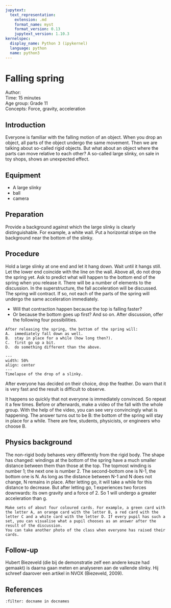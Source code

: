 ```yaml
---
jupytext:
  text_representation:
    extension: .md
    format_name: myst
    format_version: 0.13
    jupytext_version: 1.10.3
kernelspec:
  display_name: Python 3 (ipykernel)
  language: python
  name: python3
---
```


# Falling spring

Author:     \
Time:	15 minutes  	\
Age group:	Grade 11\
Concepts:	Force, gravity, acceleration

## Introduction
Everyone is familiar with the falling motion of an object. When you drop an object, all parts of the object undergo the same movement. Then we are talking about so-called rigid objects. But what about an object where the parts can move relative to each other? A so-called large slinky, on sale in toy shops, shows an unexpected effect.

## Equipment
* A large slinky 
* ball
* camera

## Preparation
Provide a background against which the large slinky is clearly distinguishable. For example, a white wall. Put a horizontal stripe on the background near the bottom of the slinky.

## Procedure
Hold a large slinky at one end and let it hang down. Wait until it hangs still. Let the lower end coincide with the line on the wall.
Above all, do not drop the spring yet. Ask to predict what will happen to the bottom end of the spring when you release it. There will be a number of elements to the discussion. In the superstructure, the fall acceleration will be discussed. The spring will contract. If so, not each of the parts of the spring will undergo the same acceleration immediately. 
- Will that contraction happen because the top is falling faster? 
- Or because the bottom goes up first? And so on.
After discussion, offer the following four possibilities.

```{admonition} Question
After releasing the spring, the bottom of the spring will:
A.	immediately fall down as well.
B.	stay in place for a while (how long then?).
C.	first go up a bit.
D.	do something different than the above.
```

```{figure} demo96_figure4.jpg
---
width: 50%
align: center
---
Timelapse of the drop of a slinky.
```


After everyone has decided on their choice, drop the feather. 
Do warn that it is very fast and the result is difficult to observe.

It happens so quickly that not everyone is immediately convinced. So repeat it a few times.
Before or afterwards, make a video of the fall with the whole group. With the help of the video, you can see very convincingly what is happening.
The answer turns out to be B: the bottom of the spring will stay in place for a while. There are few, students, physicists, or engineers who choose B.

## Physics background
The non-rigid body behaves very differently from the rigid body. The shape has changed: windings at the bottom of the spring have a much smaller distance between them than those at the top. The topmost winding is number 1; the next one is number 2. The second-bottom one is N-1, the bottom one is N.
As long as the distance between N-1 and N does not change, N remains in place. 
After letting go, it will take a while for this distance to decrease.
But after letting go, 1 experiences two forces downwards: its own gravity and a force of 2. So 1 will undergo a greater acceleration than g.

```{tip}
Make sets of about four coloured cards. For example, a green card with the letter A, an orange card with the letter B, a red card with the letter C and a white card with the letter D. If every pupil has such a set, you can visualise what a pupil chooses as an answer after the result of the discussion.
You can take another photo of the class when everyone has raised their cards.
``` 

## Follow-up
Hubert Biezeveld (die bij de demonstratie zelf een andere keuze had gemaakt) is daarna gaan meten en analyseren aan de vallende slinky. Hij schreef daarover een artikel in NVOX (Biezeveld, 2009). 

## References
```{bibliography}
:filter: docname in docnames
```